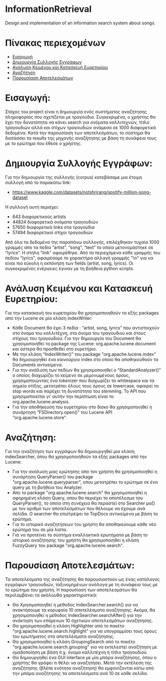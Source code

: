 # InformationRetrieval
Design and implementation of an information search system about songs.

# Πίνακας περιεχομένων

- [Εισαγωγή](#εισαγωγή)
- [Δημιουργία Συλλογής Εγγράφων](#δημιουργία-συλλογής-εγγράφων)
- [Ανάλυση Κειμένου και Κατασκευή Ευρετηρίου](#ανάλυση-κειμένου-και-κατασκευή-ευρετηρίου)
- [Αναζήτηση](#αναζήτηση)
- [Παρουσίαση Αποτελεσμάτων](#παρουσίαση-αποτελεσμάτων)

# Εισαγωγή:
Στόχος του project είναι η δημιουργία ενός συστήματος αναζήτησης πληροφορίας που σχετίζεται με τραγούδια. Συγκεκριμένα, ο χρήστης θα έχει
την δυνατότητα να κάνει search για ονόματα καλλιτεχνών, τίτλο τραγουδιών αλλά και στίχων τραγουδιών ανάμεσα σε 1000 διαφορετικά δεδομένα.
Κατά την παρουσίαση των αποτελεσμάτων, το σύστημα θα διατάσσει τα results της μηχανής αναζήτησης με βάση τη συνάφεια τους με το ερώτημα που
έθεσε ο χρήστης.

# Δημιουργία Συλλογής Εγγράφων:
Για την δημιουργία της συλλογής (corpus) κατεβάσαμε μια έτοιμη συλλογή από το παρακάτω link:
  *	https://www.kaggle.com/datasets/notshrirang/spotify-million-song-dataset

Η συλλογή αυτή περιέχει:
  *	643 διαφορετικούς artists
  *	44824 διαφορετικά ονόματα τραγουδιών
  *	57650 διαφορετικά links στα τραγούδια
  *	57494 διαφορετικοί στίχοι τραγουδιών

Από όλα τα δεδομένα της παραπάνω συλλογής, επιλέχθηκαν τυχαία 1000 γραμμές απο τα πεδία “artist”, “song”, “text” το οποίο μετονομάστηκε σε 
“lyrics”. Η στήλη "link" αφαιρέθηκε. Από τα περιεχόμενα κάθε γραμμής του πεδίου "lyrics", αφαιρέσαμε το χαρακτήρα αλλαγή γραμμής "\n" για να είναι πιο εύκολη η εκπόνηση των fields (artist, song, lyrics). Οι συγκεκριμένες ενέργειες έγιναν με τη βοήθεια python scripts.
  
# Ανάλυση Κειμένου και Κατασκευή Ευρετηρίου:
Για την κατασκευή του ευρετηρίου θα χρησιμοποιηθούν τα εξής packages απο την Lucene σε μία κλάση indexWriter:
  *	Κάθε Document θα έχει 3 πεδία : “artist, song, lyrics” που αντιστοιχούν στο όνομα του καλλιτέχνη, στο όνομα του τραγουδιού και στους στίχους του τραγουδιού. Για
  την δημιουργία του Document θα χρησιμοποιήθεί το package της Lucene: org.apache.lucene.document και ύστερα θα προσθεθεί στο ευρετήριο. 
  *	Με την κλάση “IndexWriter()” του package "org.apache.lucene.index" θα δημιουργηθεί ένα καινούργιο index στο οποίο θα αποθηκεύθούν τα Documents αντικείμενα. 
  *	Για την ανάλυση των πεδίων θα χρησιμοποιηθεί ο “StandardAnalyzer()” ο οποίος διαχωρίζει το κείμενο σε μεμονωμένους όρους, χρησιμοποιώντας ένα tokenizer που
  διαχωρίζει τα whitespace και τα σημεία στίξης, μετατρέπει όλους τους όρους σε lowercase, αφαιρεί τα stop words και παρέχει τη δυνατότητα του stemming. To API που
  χρησιμοποιείται γι’ αυτήν την περίπτωση είναι το org.apache.lucene.analysis.
  *	Για την αποθήκευση του ευρετηρίου στο δίσκο θα χρησιμοποιηθεί η συνάρτηση “FSDirectory.open()” του Lucene API "org.apache.lucene.store". 

# Αναζήτηση: 
Για την αναζήτηση των εγγράφων θα δημιουργηθεί μια κλάση indexSearcher, όπου θα χρησιμοποιήθούν τα εξής packages από την Lucene:
  * Για την ανάλυση μιας ερώτησης απο τον χρήστη θα χρησιμοποιηθεί η συνάρτηση QueryParser() του package "org.apache.lucene.queryparser", 
  οπου μετατρέπει το ερώτημα σε ένα query με τη βοήθεια του Analyzer.
  *	Απο το package "org.apache.lucene.search" θα χρησιμοποιηθεί η αφηρημένη κλάση Query, οπου θα περιέχει το αποτέλεσμα του QueryParser(),
  το οποίο στη συνέχεια θα περαστεί στο Searcher μαζί με τον αριθμό των αποτελεσμάτων που θέλουμε να έχουμε ανά σελίδα. Ο searcher θα 
  επιστρέψει τα TopDocs αντικείμενα με βάση το ερώτημα. 
  * Για το ιστορικό αναζητήσεων του χρήστη θα αποθηκεύουμε κάθε νέο ερώτημά του σε μία λίστα. 
  * Για να προτείνει το σύστημα εναλλακτικά ερωτήματα με βάση το ιστορικό αναζήτησης του χρήστη θα χρησιμοποιηθεί η κλάση FuzzyQuery του package
  "org.apache.lucene.search".
   
# Παρουσίαση Αποτελεσμάτων:
Τα αποτελέσματα της αναζήτησης θα παρουσιαστούν ως ένας κατάλογος εγγράφων τραγουδιών, ταξινομημένων ανάλογα με τη συνάφεια τους με το ερώτημα του χρήστη. Η παρουσίαση
των αποτελεσμάτων θα περιλαμβάνει τα ακόλουθα χαρακτηριστικά:
  * Θα Χρησιμοποιηθεί η μέθοδος IndexSearcher.search() για να ανακτήσουμε τα κορυφαία 10 αποτελέσματα αναζήτησης. Ακόμα, θα χρησιμοποιηθεί η μέθοδος
  IndexSearcher.searchAfter() για την ανάκτηση των επόμενων 10 σχετικών αποτελεσμάτων αναζήτησης.
  * Θα χρησιμοποιηθεί η κλάση Highlighter από το πακέτο "org.apache.lucene.search.highlight" για να υπογραμμίσει τους όρους του ερωτήματος στα αποτελέσματα αναζήτησης.
  * Θα χρησιμοποιηθεί η κλάση GroupingSearch από το πακέτο "org.apache.lucene.search.grouping" για να εκτελεστεί αναζήτηση με ομαδοποίηση με βάση π.χ. όνομα
  καλλιτέχνη ή τίτλο τραγουδιού.
  * Θα δημιουργηθεί ένα GUI interface με  μία μπάρα αναζήτησης, όπου ο χρήστης θα γράφει τι θέλει να αναζητήσει. Μετά την εκτέλεση της αναζήτησης (βλέπε ενότητα
  αναζήτηση) θα εμφανίζονται κάτω από την μπάρα αναζήτησης τα αποτελέσματα ανά 10 σε κάθε σελίδα.
